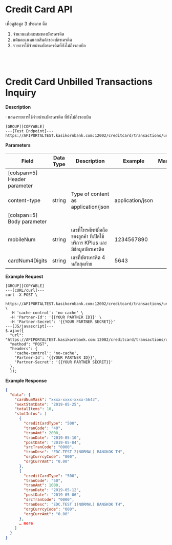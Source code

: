 # **Credit Card API**

เพื่อดูข้อมูล 3 ประเภท คือ

1. จำนวนแต้มสะสมของบัตรเครดิต
2. แต้มคะแนนแลกสินค้าของบัตรเครดิต
3. รายการใช้จ่ายผ่านบัตรเครดิตที่ยังไม่ถึงรอบบิล

<br />
<br />

# Credit Card Unbilled Transactions Inquiry

**Description**

· แสดงรายการใช้จ่ายผ่านบัตรเครดิต ที่ยังไม่ถึงรอบบิล

```
[GROUP][COPYABLE]
---[Test Endpoint]---
https://APIPORTALTEST.kasikornbank.com:12002/creditcard/transactions/unbilled
```

**Parameters**

| Field                        | Data Type | Description                                                                | Example          | Mandatory |
| ---------------------------- | --------- | -------------------------------------------------------------------------- | ---------------- | :-------: |
| [colspan=5] Header parameter |
| content-type                 | string    | Type of content as application/json                                        | application/json |     Y     |
| [colspan=5] Body parameter   |
| mobileNum                    | string    | เลขที่โทรศัพท์มือถือของลูกค้า ที่เปิดใช้บริการ KPlus และมีข้อมูลบัตรเครดิต | 1234567890       |     Y     |
| cardNum4Digits               | string    | เลขที่บัตรเครดิต 4 หลักสุดท้าย                                             | 5643             |     Y     |

**Example Request**

```
[GROUP][COPYABLE]
---[cURL/curl]---
curl -X POST \
 https://APIPORTALTEST.kasikornbank.com:12002/creditcard/transactions/unbilled \
  -H 'cache-control': 'no-cache' \
  -H 'Partner-Id': '{{YOUR PARTNER ID}}' \
  -H 'Partner-Secret': '{{YOUR PARTNER SECRET}}'
---[JS/javascript]---
$.ajax({
  "url": "https://APIPORTALTEST.kasikornbank.com:12002/creditcard/transactions/unbilled",
  "method": "POST",
  "headers": {
    'cache-control': 'no-cache',
    'Partner-Id': '{{YOUR PARTNER ID}}',
    'Partner-Secret': '{{YOUR PARTNER SECRET}}'
  },
  });
```

**Example Response**

```json
{
  "data": {
    "cardNumMask": "xxxx-xxxx-xxxx-5643",
    "nextStmtDate": "2019-05-25",
    "totalItems": 10,
    "stmtInfos": [
      {
        "creditCardType": "500",
        "tranCode": "40",
        "tranAmt": 2000,
        "tranDate": "2019-05-10",
        "postDate": "2019-05-04",
        "srcTranCode": "0000",
        "tranDesc": "EDC.TEST 2(NORMAL) BANGKOK TH",
        "orgCurrcyCode": "000",
        "orgCurrAmt": "0.00"
      },
      {
        "creditCardType": "500",
        "tranCode": "50",
        "tranAmt": 1000,
        "tranDate": "2019-05-12",
        "postDate": "2019-05-06",
        "srcTranCode": "0000",
        "tranDesc": "EDC.TEST 1(NORMAL) BANGKOK TH",
        "orgCurrcyCode": "000",
        "orgCurrAmt": "0.00"
      },
      … more
    ]
  }
}
```
